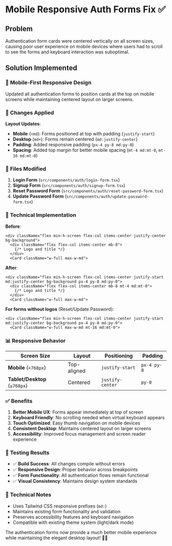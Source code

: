 # Mobile Responsive Auth Forms Fix ✅

## Problem
Authentication form cards were centered vertically on all screen sizes, causing poor user experience on mobile devices where users had to scroll to see the forms and keyboard interaction was suboptimal.

## Solution Implemented

### 📱 **Mobile-First Responsive Design**
Updated all authentication forms to position cards at the top on mobile screens while maintaining centered layout on larger screens.

### 🎨 **Changes Applied**

**Layout Updates**:
- **Mobile** (`<md`): Forms positioned at top with padding (`justify-start`)
- **Desktop** (`md+`): Forms remain centered (`md:justify-center`)
- **Padding**: Added responsive padding (`px-4 py-8 md:py-0`)
- **Spacing**: Added top margin for better mobile spacing (`mt-4 md:mt-0`, `mt-16 md:mt-0`)

### 📁 **Files Modified**

1. **Login Form** (`src/components/auth/login-form.tsx`)
2. **Signup Form** (`src/components/auth/signup-form.tsx`)  
3. **Reset Password Form** (`src/components/auth/reset-password-form.tsx`)
4. **Update Password Form** (`src/components/auth/update-password-form.tsx`)

### 🔧 **Technical Implementation**

**Before**:
```tsx
<div className="flex min-h-screen flex-col items-center justify-center bg-background">
  <div className="flex flex-col items-center mb-8">
    {/* Logo and title */}
  </div>
  <Card className="w-full max-w-md">
```

**After**:
```tsx
<div className="flex min-h-screen flex-col items-center justify-start md:justify-center bg-background px-4 py-8 md:py-0">
  <div className="flex flex-col items-center mb-8 mt-4 md:mt-0">
    {/* Logo and title */}
  </div>
  <Card className="w-full max-w-md">
```

**For forms without logos** (Reset/Update Password):
```tsx
<div className="flex min-h-screen flex-col items-center justify-start md:justify-center bg-background px-4 py-8 md:py-0">
  <Card className="w-full max-w-md mt-16 md:mt-0">
```

### 📊 **Responsive Behavior**

| Screen Size | Layout | Positioning | Padding |
|-------------|--------|-------------|---------|
| **Mobile** (`<768px`) | Top-aligned | `justify-start` | `px-4 py-8` |
| **Tablet/Desktop** (`≥768px`) | Centered | `justify-center` | `py-0` |

### ✅ **Benefits**

1. **Better Mobile UX**: Forms appear immediately at top of screen
2. **Keyboard Friendly**: No scrolling needed when virtual keyboard appears
3. **Touch Optimized**: Easy thumb navigation on mobile devices
4. **Consistent Desktop**: Maintains centered layout on larger screens
5. **Accessibility**: Improved focus management and screen reader experience

### 🧪 **Testing Results**

- ✅ **Build Success**: All changes compile without errors
- ✅ **Responsive Design**: Proper behavior across breakpoints
- ✅ **Form Functionality**: All authentication flows remain functional
- ✅ **Visual Consistency**: Maintains design system standards

### 📝 **Technical Notes**

- Uses Tailwind CSS responsive prefixes (`md:`)
- Maintains existing form functionality and validation
- Preserves accessibility features and keyboard navigation
- Compatible with existing theme system (light/dark mode)

The authentication forms now provide a much better mobile experience while maintaining the elegant desktop layout! 📱✨
